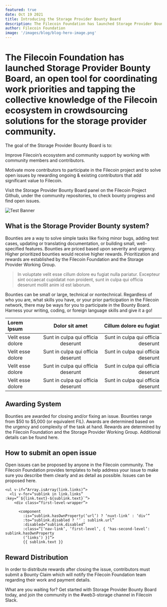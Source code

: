 ```yaml
---
featured: true
date: Oct 19 2021
title: Introducing the Storage Provider Bounty Board
description: The Filecoin Foundation has launched Storage Provider Bounty Board, an open tool for coordinating work priorities and tapping the collective knowledge of the Filecoin ecosystem in crowdsourcing solutions for the storage provider community.
author: Filecoin Foundation
image: '/images/blog/blog-hero-image.png'
---
```


# The Filecoin Foundation has launched Storage Provider Bounty Board, an open tool for coordinating work priorities and tapping the collective knowledge of the Filecoin ecosystem in crowdsourcing solutions for the storage provider community.

The goal of the Storage Provider Bounty Board is to:

Improve Filecoin’s ecosystem and community support by working with community members and contributors.

Motivate more contributors to participate in the Filecoin project and to solve open issues by rewarding ongoing & existing contributors that add significant value to Filecoin.

Visit the Storage Provider Bounty Board panel on the Filecoin Project Github, under the community repositories, to check bounty progress and find open issues.

![Test Banner](/images/blog/test-banner.png)

## What is the Storage Provider Bounty system?

Bounties are a way to solve simple tasks like fixing minor bugs, adding test cases, updating or translating documentation, or building small, well-specified features. Bounties are priced based upon severity and urgency. Higher prioritized bounties would receive higher rewards. Prioritization and rewards are established by the Filecoin Foundation and the Storage Provider Working Group.

> In voluptate velit esse cillum dolore eu fugiat nulla pariatur. Excepteur sint occaecat cupidatat non proident, sunt in culpa qui officia deserunt mollit anim id est laborum.

Bounties can be small or large, technical or nontechnical. Regardless of who you are, what skills you have, or your prior participation in the Filecoin network, there may be ways for you to participate in the Bounty Board. Harness your writing, coding, or foreign language skills and give it a go!

| Lorem Ipsum    | Dolor sit amet | Cillum dolore eu fugiat |
| :------------- | :----------: | -----------: |
| Velit esse dolore | Sunt in culpa qui officia deserunt | Sunt in culpa qui officia deserunt|
| Velit esse dolore | Sunt in culpa qui officia deserunt | Sunt in culpa qui officia deserunt|
| Velit esse dolore | Sunt in culpa qui officia deserunt | Sunt in culpa qui officia deserunt|
| Velit esse dolore | Sunt in culpa qui officia deserunt | Sunt in culpa qui officia deserunt|

## Awarding System

Bounties are awarded for closing and/or fixing an issue. Bounties range from $50 to $5,000 (or equivalent FIL). Awards are determined based on the urgency and complexity of the task at hand. Rewards are determined by the Filecoin Foundation and the Storage Provider Working Group. Additional details can be found here.

## How to submit an open issue

Open issues can be proposed by anyone in the Filecoin community. The Filecoin Foundation provides templates to help address your issue to make sure you describe them clearly and as detail as possible. Issues can be proposed here.

```
<ul v-if=“Array.isArray(link.links)”>
  <li v-for=“sublink in link.links” :key=“`${link.text}-${sublink.text}`”>
    <div class=“first-level-wrapper”>

      <component
        :is=“sublink.hasOwnProperty(‘url’) ? ‘nuxt-link’ : ‘div’”
        :to=“sublink.disabled ? ‘’ : sublink.url”
        :disabled=“sublink.disabled”
        :class=“[‘nav-link’, ‘first-level’, { ‘has-second-level’: sublink.hasOwnProperty
        (‘links’) }]”>
        {{ sublink.text }}
```

## Reward Distribution

In order to distribute rewards after closing the issue, contributors must submit a Bounty Claim which will notify the Filecoin Foundation team regarding their work and payment details.

What are you waiting for? Get started with Storage Provider Bounty Board today, and join the community in the #web3-storage channel in Filecoin Slack.
